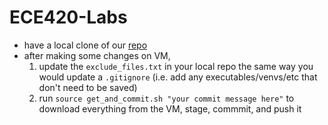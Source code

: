 # ECE420-Labs

- have a local clone of our [repo](https://github.com/Sami-Jagirdar/ECE420-Labs/blob/main/get_and_commit.sh)
- after making some changes on VM,
  1. update the `exclude_files.txt` in your local repo the same way you would update a `.gitignore` (i.e. add any executables/venvs/etc that don't need to be saved)
  2. run `source get_and_commit.sh "your commit message here"` to download everything from the VM, stage, commmit, and push it